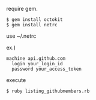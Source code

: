 
require gem.

~~~
$ gem install octokit
$ gem install netrc
~~~


use ~/.netrc

ex.)

~~~
machine api.github.com
  login your_login_id
  password your_access_token
~~~

execute

~~~
$ ruby listing_githubmembers.rb
~~~
